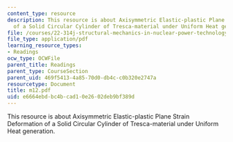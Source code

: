 ```yaml
---
content_type: resource
description: This resource is about Axisymmetric Elastic-plastic Plane Strain Deformation
  of a Solid Circular Cylinder of Tresca-material under Uniform Heat generation.
file: /courses/22-314j-structural-mechanics-in-nuclear-power-technology-fall-2006/e6664ebdbc4bcad10e2602deb9bf389d_m12.pdf
file_type: application/pdf
learning_resource_types:
- Readings
ocw_type: OCWFile
parent_title: Readings
parent_type: CourseSection
parent_uid: 469f5413-4a85-70d0-db4c-c0b320e2747a
resourcetype: Document
title: m12.pdf
uid: e6664ebd-bc4b-cad1-0e26-02deb9bf389d
---
```

This resource is about Axisymmetric Elastic-plastic Plane Strain Deformation of a Solid Circular Cylinder of Tresca-material under Uniform Heat generation.


